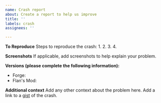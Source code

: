 ```yaml
---
name: Crash report
about: Create a report to help us improve
title: ''
labels: crash
assignees: ''

---
```


**To Reproduce**
Steps to reproduce the crash:
1. 
2. 
3. 
4. 

**Screenshots**
If applicable, add screenshots to help explain your problem.

**Versions (please complete the following information):**
 - Forge: 
 - Flan's Mod: 

**Additional context**
Add any other context about the problem here.
Add a link to a [gist](https://gist.github.com/) of the crash.
